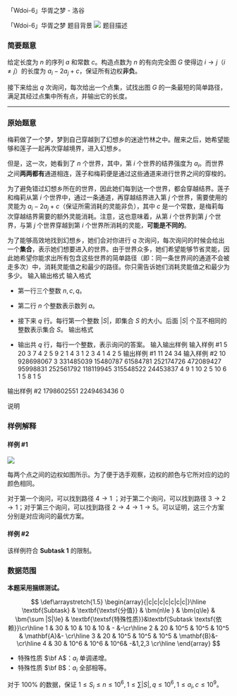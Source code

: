 



「Wdoi-6」华胥之梦 - 洛谷














「Wdoi-6」华胥之梦
题目背景
[![](https://cdn.luogu.com.cn/upload/image_hosting/lkvzvoj9.png)](https://thwiki.cc/%E4%B8%9C%E6%96%B9%E6%B1%82%E9%97%BB%E5%8F%B2%E7%BA%AA/%E4%BE%BF%E7%AC%BA)
题目描述
### 简要题意

给定长度为 $n$ 的序列 $a$ 和常数 $c$。构造点数为 $n$ 的有向完全图 $G$ 使得边 $i\to j$（$i\neq j$）的长度为 $a_i-2a_j+c$，保证所有边权**非负**。

接下来给出 $q$ 次询问，每次给出一个点集，试找出图 $G$ 的一条最短的简单路径，满足其经过点集中所有点，并输出它的长度。

---
### 原始题意

梅莉做了一个梦，梦到自己穿越到了幻想乡的迷途竹林之中。醒来之后，她希望能够和莲子一起再次穿越境界，进入幻想乡。

但是，这一次，她看到了 $n$ 个世界，其中，第 $i$ 个世界的结界强度为 $a_i$。而世界之间**两两都有**通道相连，莲子和梅莉便是通过这些通道来进行世界之间的穿梭的。

为了避免错过幻想乡所在的世界，因此她们每到达一个世界，都会穿越结界。莲子和梅莉从第 $i$ 个世界中，通过一条通道，再穿越结界进入第 $j$ 个世界，需要使用的灵能为 $a_i-2a_j+c$（保证所需消耗的灵能非负），其中 $c$ 是一个常数，是梅莉每次穿越结界需要的额外灵能消耗。注意，这也意味着，从第 $i$ 个世界到第 $j$ 个世界，与第 $j$ 个世界穿越到第 $i$ 个世界所消耗的灵能，**可能是不同的**。

为了能够高效地找到幻想乡，她们会对你进行 $q$ 次询问，每次询问的时候会给出一个**集合**，表示她们想要进入的世界。由于世界众多，她们希望能够节省灵能，因此她希望你能求出所有包含这些世界的简单路径（即：同一条世界间的通道不会被走多次）中，消耗灵能值之和最少的路径。你只需告诉她们消耗灵能值之和最少为多少。
输入输出格式
输入格式

- 第一行三个整数 $n,c,q$。
- 第二行 $n$ 个整数表示数列 $a$。
- 接下来 $q$ 行。每行第一个整数 $|S|$，即集合 $S$ 的大小。后面 $|S|$ 个互不相同的整数表示集合 $S$。
输出格式

- 输出共 $q$ 行，每行一个整数，表示询问的答案。
输入输出样例
输入样例 #1
5 20 3
7 4 2 5 9
2 1 4
3 1 2 3
4 1 4 2 5
输出样例 #1
11
24
34
输入样例 #2
10 928698067 3
331485039 15480787 61584781 252174726 472089427 95998831 252561792 118119945 315548522 24453837
4 9 1 10 2
5 10 6 1 5 8
1 5

输出样例 #2
1798602551
2249463436
0

说明
### 样例解释

#### 样例 \#1

![](https://cdn.luogu.com.cn/upload/image_hosting/x3r2ucsl.png)

每两个点之间的边权如图所示。为了便于选手观察，边权的颜色与它所对应的边的颜色相同。

对于第一个询问，可以找到路径 $4\to 1$
；对于第二个询问，可以找到路径 $3\to 2\to 1$；对于第三个询问，可以找到路径 $2\to 4 \to 1\to 5$。可以证明，这三个方案分别是对应询问的最优方案。
#### 样例 \#2

该样例符合 $\textbf{Subtask 1}$ 的限制。

### 数据范围

**本题采用捆绑测试。**

$$
\def\arraystretch{1.5}
\begin{array}{|c|c|c|c|c|c|c|}\hline
\textbf{Subtask} & \textbf{\textsf{分值}} & \bm{n\le } & \bm{q\le} & \bm{\sum |S|\le} & \textbf{\textsf{特殊性质}}&\textbf{Subtask \textsf{依赖}}\cr\hline
1 & 30 & 10 & 10 & 10 & - &-\cr\hline
2 & 20 & 10^5 & 10^5 & 10^5 & \mathbf{A}&- \cr\hline
3 & 20 & 10^5 & 10^5 & 10^5 & \mathbf{B}&-  \cr\hline
4 & 30 & 10^6 & 10^6 &  10^6& -&1,2,3 \cr\hline
\end{array}
$$

- 特殊性质 $\bf A$：$a_i$ 单调递增。
- 特殊性质 $\bf B$：$a_i$ 全部相等。

对于 $100\%$ 的数据，保证 $1 \leq S_i \leq n \leq 10^6, 1\leq \sum |S|,q \leq 10^6, 1 \le a_i,c \le 10^9$。






